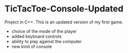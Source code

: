 # TicTacToe-Console-Updated
Project in C++. This is an updated version of my first game.
- choice of the mode of the player
- added keyboard controls
- ability to play against the computer
- new kind of console
